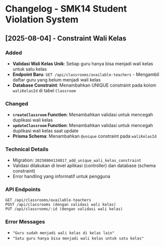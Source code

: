 # Changelog - SMK14 Student Violation System

## [2025-08-04] - Constraint Wali Kelas

### Added

- **Validasi Wali Kelas Unik**: Setiap guru hanya bisa menjadi wali kelas untuk satu kelas
- **Endpoint Baru**: `GET /api/classrooms/available-teachers` - Mengambil daftar guru yang belum menjadi wali kelas
- **Database Constraint**: Menambahkan UNIQUE constraint pada kolom `waliKelasId` di tabel `Classroom`

### Changed

- **`createClassroom` Function**: Menambahkan validasi untuk mencegah duplikasi wali kelas
- **`updateClassroom` Function**: Menambahkan validasi untuk mencegah duplikasi wali kelas saat update
- **Prisma Schema**: Menambahkan `@unique` constraint pada `waliKelasId`

### Technical Details

- Migration: `20250804134017_add_unique_wali_kelas_constraint`
- Validasi dilakukan di level aplikasi (controller) dan database (schema constraint)
- Error handling yang informatif untuk pengguna

### API Endpoints

```
GET /api/classrooms/available-teachers
POST /api/classrooms (dengan validasi wali kelas)
PUT /api/classrooms/:id (dengan validasi wali kelas)
```

### Error Messages

- `"Guru sudah menjadi wali kelas di kelas lain"`
- `"Satu guru hanya bisa menjadi wali kelas untuk satu kelas"`
